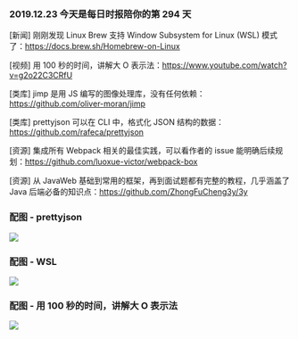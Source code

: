 ### 2019.12.23 今天是每日时报陪你的第 294 天

[新闻] 刚刚发现 Linux Brew 支持 Window Subsystem for Linux (WSL) 模式了：<https://docs.brew.sh/Homebrew-on-Linux>

[视频] 用 100 秒的时间，讲解大 O 表示法：<https://www.youtube.com/watch?v=g2o22C3CRfU>

[类库] jimp 是用 JS 编写的图像处理库，没有任何依赖：<https://github.com/oliver-moran/jimp>

[类库] prettyjson 可以在 CLI 中，格式化 JSON 结构的数据：<https://github.com/rafeca/prettyjson>

[资源] 集成所有 Webpack 相关的最佳实践，可以看作者的 issue 能明确后续规划：<https://github.com/luoxue-victor/webpack-box>

[资源] 从 JavaWeb 基础到常用的框架，再到面试题都有完整的教程，几乎涵盖了 Java 后端必备的知识点：<https://github.com/ZhongFuCheng3y/3y>

### 配图 - prettyjson
![](http://qn.40zhe.com/20191223154939.png)

### 配图 - WSL
![](http://qn.40zhe.com/20191223155237.png)

### 配图 - 用 100 秒的时间，讲解大 O 表示法
![](http://qn.40zhe.com/20191223155729.png)


